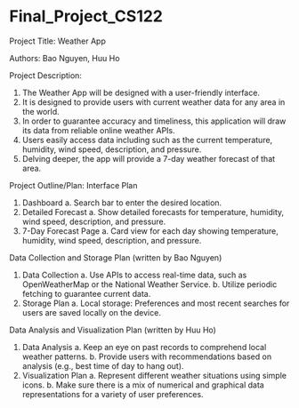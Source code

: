 # Final_Project_CS122

Project Title: Weather App

Authors: Bao Nguyen, Huu Ho

Project Description:
1. The Weather App will be designed with a user-friendly interface.
2. It is designed to provide users with current weather data for any area in the world.
3. In order to guarantee accuracy and timeliness, this application will draw its data from
   reliable online weather APIs.
4. Users easily access data including such as the current temperature, humidity, wind speed,
   description, and pressure.
5. Delving deeper, the app will provide a 7-day weather forecast of that area.

Project Outline/Plan:
Interface Plan
1. Dashboard
   a. Search bar to enter the desired location.
2. Detailed Forecast
   a. Show detailed forecasts for temperature, humidity, wind speed, description, and
   pressure.
3. 7-Day Forecast Page
   a. Card view for each day showing temperature, humidity, wind speed, description,
   and pressure.

Data Collection and Storage Plan (written by Bao Nguyen)
1. Data Collection
  a. Use APIs to access real-time data, such as OpenWeatherMap or the National
    Weather Service.
  b. Utilize periodic fetching to guarantee current data.
2. Storage Plan
  a. Local storage: Preferences and most recent searches for users are saved locally on
  the device.

Data Analysis and Visualization Plan (written by Huu Ho)
1. Data Analysis
  a. Keep an eye on past records to comprehend local weather patterns.
  b. Provide users with recommendations based on analysis (e.g., best time of day to
    hang out).
2. Visualization Plan
  a. Represent different weather situations using simple icons.
  b. Make sure there is a mix of numerical and graphical data representations for a
    variety of user preferences.
